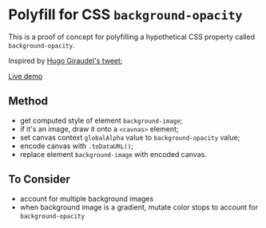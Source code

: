 # Polyfill for CSS `background-opacity`

This is a proof of concept for polyfilling a hypothetical CSS property called `background-opacity`.

Inspired by [Hugo Giraudel's tweet](https://twitter.com/hugogiraudel/status/909701601232867328);

[Live demo]()

## Method
- get computed style of element `background-image`;
- if it's an image, draw it onto a `<cavnas>` element;
- set canvas context `globalAlpha` value to `background-opacity` value;
- encode canvas with `.toDataURL()`;
- replace element `background-image` with encoded canvas.

## To Consider
- account for multiple background images
- when background image is a gradient, mutate color stops to account for `background-opacity`

